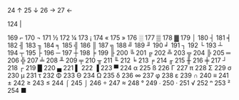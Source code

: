 24 ↑
25 ↓
26 →
27 ←

124 |

169 ⌐
170 ¬
171 ½
172 ¼
173 ¡
174 «
175 »
176 ░
177 ▒
178 ▓
179 │
180 ┤
181 ╡
182 ╢
183 ╖
184 ╕
185 ╣
186 ║
187 ╗
188 ╝
189 ╜
190 ╛
191 ┐
192 └
193 ┴
194 ┬
195 ├
196 ─
197 ┼
198 ╞
199 ╟
200 ╚
201 ╔
202 ╩
203 ╦
204 ╠
205 ═
206 ╬
207 ╧
208 ╨
209 ╤
210 ╥
211 ╙
212 ╘
213 ╒
214 ╓
215 ╫
216 ╪
217 ┘
218 ┌
219 █
220 ▄
221 ▌
222 ▐
223 ▀
224 α
225 ß
226 Γ
227 π
228 Σ
229 σ
230 µ
231 τ
232 Φ
233 Θ
234 Ω
235 δ
236 ∞
237 φ
238 ε
239 ∩
240 ≡
241 ±
242 ≥
243 ≤
244 ⌠
245 ⌡
246 ÷
247 ≈
248 °
249 ∙
250 ·
251 √
252 ⁿ
253 ²
254 ■
